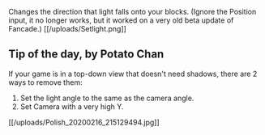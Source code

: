 Changes the direction that light falls onto your blocks. (Ignore the Position input, it no longer works, but it worked on a very old beta update of Fancade.)
[[/uploads/Setlight.png]]

## Tip of the day, by Potato Chan
If your game is in a top-down view that doesn't need shadows, there are 2 ways to remove them:
1. Set the light angle to the same as the camera angle.
2. Set Camera with a very high Y.

[[/uploads/Polish_20200216_215129494.jpg]]